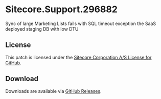 # Sitecore.Support.296882
Sync of large Marketing Lists fails with SQL timeout exception the SaaS deployed staging DB with low DTU

## License  
This patch is licensed under the [Sitecore Corporation A/S License for GitHub](https://github.com/sitecoresupport/Sitecore.Support.296882/blob/master/LICENSE).  

## Download  
Downloads are available via [GitHub Releases](https://github.com/sitecoresupport/Sitecore.Support.296882/releases).  
